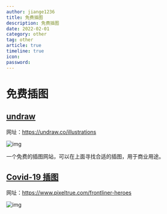 ```yaml
---
author: jiange1236
title: 免费插图
description: 免费插图
date: 2022-02-01
category: other
tag: other
article: true
timeline: true
icon: 
password: 
---
```

# 免费插图

## [undraw](https://undraw.co/illustrations)

网址：https://undraw.co/illustrations

![img](https://cdn.jsdelivr.net/gh/jiange1236/MyImage/MdImg/1580440884199-5ea0b597-d23b-45a0-a302-5d5b1748c2fe.jpeg)

一个免费的插图网站，可以在上面寻找合适的插图，用于商业用途。

## [Covid-19 插图](https://www.pixeltrue.com/frontliner-heroes)

网址：https://www.pixeltrue.com/frontliner-heroes

![img](https://cdn.jsdelivr.net/gh/jiange1236/MyImage/MdImg/1608253732955-cd7c30df-99ae-43ca-9962-c52b8fb10808-16447437634863.jpeg)

